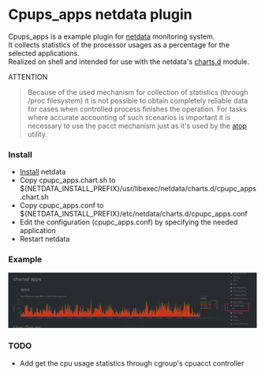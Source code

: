 # Cpups_apps netdata plugin

Cpups_apps is a example plugin for [netdata](https://my-netdata.io) monitoring system.  
It collects statistics of the processor usages as a percentage for the selected applications.  
Realized on shell and intended for use with the netdata's [charts.d](https://github.com/firehol/netdata/wiki/General-Info---charts.d) module.

ATTENTION
> Because of the used mechanism for collection of statistics (through /proc filesystem) it is not possible
to obtain completely reliable data for cases when controlled process finishes the operation. For tasks where accurate
accounting of such scenarios is important it is necessary to use the pacct mechanism just as it's used by the [atop](https://www.atoptool.nl/) utility.

### Install

- [Install](https://github.com/firehol/netdata/wiki/Installation) netdata
- Copy cpupc_apps.chart.sh to ${NETDATA_INSTALL_PREFIX}/usr/libexec/netdata/charts.d/cpupc_apps.chart.sh
- Copy cpupc_apps.conf to ${NETDATA_INSTALL_PREFIX}/etc/netdata/charts.d/cpupc_apps.conf
- Edit the configuration (cpupc_apps.conf) by specifying the needed application
- Restart netdata

### Example

![Screenshot](cpupc_apps_screenshot.png)

### TODO

- Add get the cpu usage statistics through cgroup's cpuacct controller
